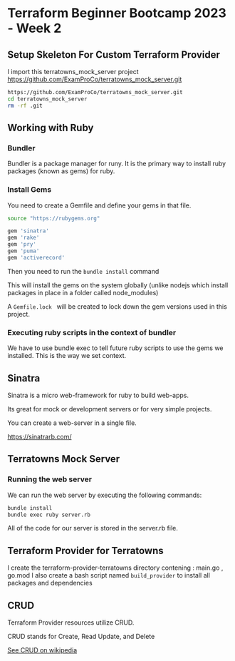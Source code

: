 # Terraform Beginner Bootcamp 2023 - Week 2
## Setup Skeleton For Custom Terraform Provider

I import this terratowns_mock_server project https://github.com/ExamProCo/terratowns_mock_server.git

```sh
https://github.com/ExamProCo/terratowns_mock_server.git
cd terratowns_mock_server
rm -rf .git
```

## Working with Ruby
### Bundler
Bundler is a package manager for runy. It is the primary way to install ruby packages (known as gems) for ruby.

### Install Gems
You need to create a Gemfile and define your gems in that file.

```sh
source "https://rubygems.org"

gem 'sinatra'
gem 'rake'
gem 'pry'
gem 'puma'
gem 'activerecord'
```
Then you need to run the `bundle install` command

This will install the gems on the system globally (unlike nodejs which install packages in place in a folder called node_modules)

A `Gemfile.lock ` will be created to lock down the gem versions used in this project.

### Executing ruby scripts in the context of bundler
We have to use bundle exec to tell future ruby scripts to use the gems we installed. This is the way we set context.

## Sinatra
Sinatra is a micro web-framework for ruby to build web-apps.

Its great for mock or development servers or for very simple projects.

You can create a web-server in a single file.

https://sinatrarb.com/

## Terratowns Mock Server
### Running the web server
We can run the web server by executing the following commands:
```sh
bundle install
bundle exec ruby server.rb
```

All of the code for our server is stored in the server.rb file.

## Terraform Provider for Terratowns
I create the terraform-provider-terratowns directory contening : main.go , go.mod
I also create a bash script named `build_provider` to install all packages and dependencies

## CRUD
Terraform Provider resources utilize CRUD.

CRUD stands for Create, Read Update, and Delete

[See CRUD on wikipedia](https://en.wikipedia.org/wiki/Create,_read,_update_and_delete)